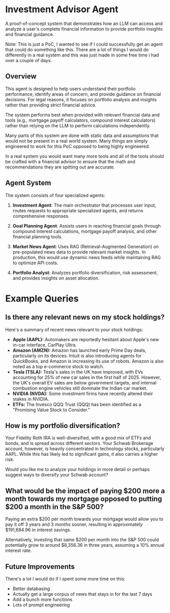 # Investment Advisor Agent

A proof-of-concept system that demonstrates how an LLM can access and analyze a user's complete financial information to provide portfolio insights and financial guidance.

Note: This is just a PoC, I wanted to see if I could successfully get an agent that could do something like this. There are a lot of things I would do differently in a real system and this was just made in some free time i had over a couple of days.

## Overview

This agent is designed to help users understand their portfolio performance, identify areas of concern, and provide guidance on financial decisions. For legal reasons, it focuses on portfolio analysis and insights rather than providing strict financial advice.

The system performs best when provided with relevant financial data and tools (e.g., mortgage payoff calculators, compound interest calculators) rather than relying on the LLM to perform calculations independently.

Many parts of this system are done with static data and assumptions that would not be present in a real world system. Many things are simply engineered to work for this PoC opposed to being highly engineered.

In a real system you would want many more tools and all of the tools should be crafted with a financial advisor to ensure that the math and recommendations they are spitting out are accurate.

## Agent System

The system consists of four specialized agents:

1. **Investment Agent**: The main orchestrator that processes user input, routes requests to appropriate specialized agents, and returns comprehensive responses.

2. **Goal Planning Agent**: Assists users in reaching financial goals through compound interest calculations, mortgage payoff analysis, and other financial planning tools.

3. **Market News Agent**: Uses RAG (Retrieval-Augmented Generation) on pre-populated news data to provide relevant market insights. In production, this would use dynamic news feeds while maintaining RAG to optimize API costs.

4. **Portfolio Analyst**: Analyzes portfolio diversification, risk assessment, and provides insights on asset allocation.

# Example Queries

## Is there any relevant news on my stock holdings?

Here's a summary of recent news relevant to your stock holdings:

*   **Apple (AAPL):** Automakers are reportedly hesitant about Apple's new in-car interface, CarPlay Ultra.
*   **Amazon (AMZN):** Amazon has launched early Prime Day deals, particularly on its devices. Intuit is also introducing agents for QuickBooks, and Amazon is increasing its use of robots. Amazon is also noted as a top e-commerce stock to watch.
*   **Tesla (TSLA):** Tesla's sales in the UK have improved, with EVs accounting for 25% of new car sales in the first half of 2025. However, the UK's overall EV sales are below government targets, and internal combustion engine vehicles still dominate the Indian car market.
*   **NVIDIA (NVDA):** Some investment firms have recently altered their stakes in NVIDIA.
*   **ETFs:** The Invesco QQQ Trust (QQQ) has been identified as a "Promising Value Stock to Consider."

## How is my portfolio diversification?
Your Fidelity Roth IRA is well-diversified, with a good mix of ETFs and bonds, and is spread across different sectors. Your Schwab Brokerage account, however, is heavily concentrated in technology stocks, particularly AAPL. While this has likely led to significant gains, it also carries a higher risk.

Would you like me to analyze your holdings in more detail or perhaps suggest ways to diversify your Schwab account?

## What would be the impact of paying $200 more a month towards my mortgage opposed to putting $200 a month in the S&P 500?
Paying an extra \$200 per month towards your mortgage would allow you to pay it off 3 years and 3 months sooner, resulting in approximately $191,684.96 in interest savings.

Alternatively, investing that same \$200 per month into the S&P 500 could potentially grow to around $8,356.36 in three years, assuming a 10% annual interest rate.

## Future Improvements

There's a lot I would do if I spent some more time on this:
- Better databasing
- Actually get a large corpus of news that stays in for the last 7 days
- Add a bunch more functions
- Lots of prompt engineering